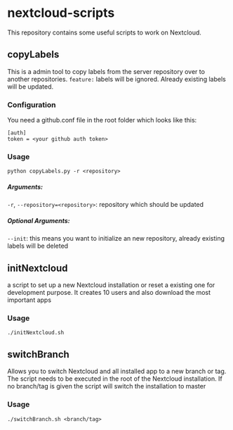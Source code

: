 # nextcloud-scripts

This repository contains some useful scripts to work on Nextcloud.

## copyLabels

This is a admin tool to copy labels from the server repository over to another repositories. `feature:` labels will be ignored. Already existing labels will be updated.

### Configuration

You need a github.conf file in the root folder which looks like this:

```
[auth]
token = <your github auth token>
```

### Usage
`python copyLabels.py -r <repository>`

##### Arguments:

`-r`, `--repository=<repository>`: repository which should be updated

##### Optional Arguments:

`--init`: this means you want to initialize an new repository, already existing labels will be deleted

## initNextcloud

a script to set up a new Nextcloud installation or reset a existing one for development purpose. It creates 10 users and also download the most important apps

### Usage

`./initNextcloud.sh`

## switchBranch

Allows you to switch Nextcloud and all installed app to a new branch or tag. The script needs to be executed in the root of the Nextcloud installation. If no branch/tag is given the script will switch the installation to master

### Usage

`./switchBranch.sh <branch/tag>`
